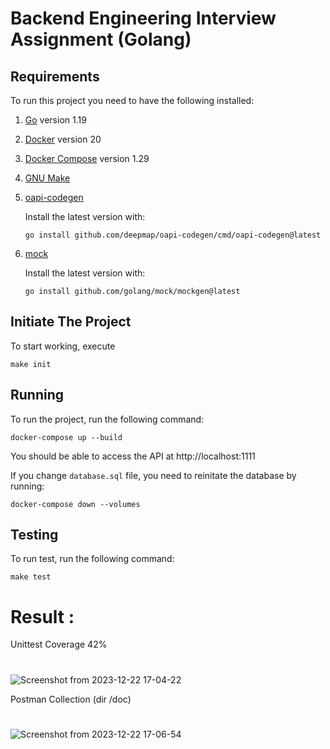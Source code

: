 # Backend Engineering Interview Assignment (Golang)

## Requirements

To run this project you need to have the following installed:

1. [Go](https://golang.org/doc/install) version 1.19
2. [Docker](https://docs.docker.com/get-docker/) version 20
3. [Docker Compose](https://docs.docker.com/compose/install/) version 1.29
4. [GNU Make](https://www.gnu.org/software/make/)
5. [oapi-codegen](https://github.com/deepmap/oapi-codegen)

    Install the latest version with:
    ```
    go install github.com/deepmap/oapi-codegen/cmd/oapi-codegen@latest
    ```
6. [mock](https://github.com/golang/mock)

    Install the latest version with:
    ```
    go install github.com/golang/mock/mockgen@latest
    ```

## Initiate The Project

To start working, execute

```
make init
```

## Running

To run the project, run the following command:

```
docker-compose up --build
```

You should be able to access the API at http://localhost:1111

If you change `database.sql` file, you need to reinitate the database by running:

```
docker-compose down --volumes
```

## Testing

To run test, run the following command:

```
make test
```


# Result :
Unittest Coverage 42%
#
![Screenshot from 2023-12-22 17-04-22](https://github.com/opannapo/SwPR/assets/18698574/b37421ee-ec15-4b05-a5d6-00f4e0447641)

Postman Collection (dir /doc)
#
![Screenshot from 2023-12-22 17-06-54](https://github.com/opannapo/SwPR/assets/18698574/55df6f06-a2f9-4496-bc90-d1ee54be6fd6)
